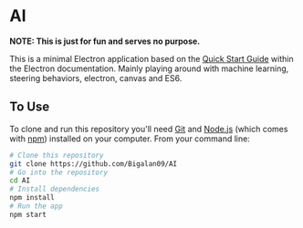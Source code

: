 # AI

**NOTE: This is just for fun and serves no purpose.**

This is a minimal Electron application based on the [Quick Start Guide](http://electron.atom.io/docs/tutorial/quick-start) within the Electron documentation.
Mainly playing around with machine learning, steering behaviors, electron, canvas and ES6.
## To Use

To clone and run this repository you'll need [Git](https://git-scm.com) and [Node.js](https://nodejs.org/en/download/) (which comes with [npm](http://npmjs.com)) installed on your computer. From your command line:

```bash
# Clone this repository
git clone https://github.com/Bigalan09/AI
# Go into the repository
cd AI
# Install dependencies
npm install
# Run the app
npm start
```